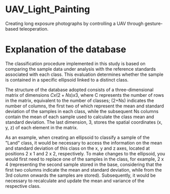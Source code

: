 # UAV_Light_Painting
Creating long exposure photographs by controlling a UAV through gesture-based teleoperation.

# Explanation of the database

The classification procedure implemented in this study is based on comparing the sample data under analysis with the reference standards associated with each class. This evaluation determines whether the sample is contained in a specific ellipsoid linked to a distinct class. 

The structure of the database adopted consists of a three-dimensional matrix of dimensions $C x (2+Ns) x 3$, where C represents the number of rows in the matrix, equivalent to the number of classes; (2+Ns) indicates the number of columns, the first two of which represent the mean and standard deviation of the samples in each class, while the subsequent Ns columns contain the mean of each sample used to calculate the class mean and standard deviation. The last dimension, 3, stores the spatial coordinates (x, y, z) of each element in the matrix.

As an example, when creating an ellipsoid to classify a sample of the "Land" class, it would be necessary to access the information on the mean and standard deviation of this class on the x, y and z axes, located at positions 2 x 1 and 2 x 2, respectively. To make changes to the ellipsoid, you would first need to replace one of the samples in the class, for example, 2 x 4 (representing the second sample stored in the base, considering that the first two columns indicate the mean and standard deviation, while from the 3rd column onwards the samples are stored). Subsequently, it would be necessary to recalculate and update the mean and variance of the respective class.
